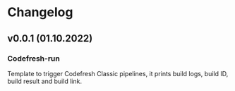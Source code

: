 # Changelog

## v0.0.1 (01.10.2022)

### Codefresh-run

Template to trigger Codefresh Classic pipelines, it prints build logs, build ID, build result and build link.
